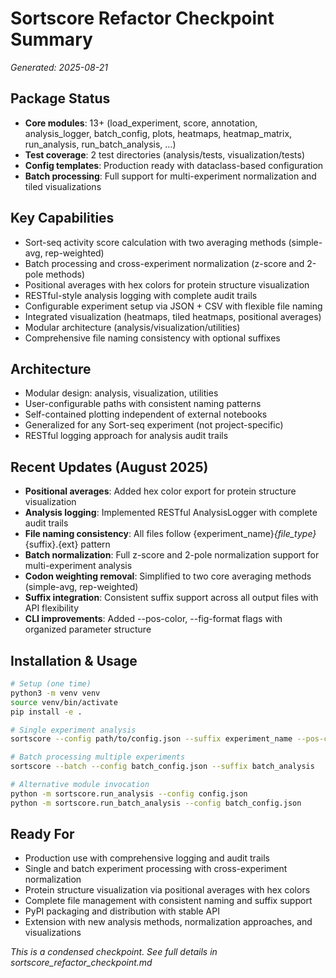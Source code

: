 # Sortscore Refactor Checkpoint Summary
*Generated: 2025-08-21*

## Package Status
- **Core modules**: 13+ (load_experiment, score, annotation, analysis_logger, batch_config, plots, heatmaps, heatmap_matrix, run_analysis, run_batch_analysis, ...)
- **Test coverage**: 2 test directories (analysis/tests, visualization/tests)
- **Config templates**: Production ready with dataclass-based configuration
- **Batch processing**: Full support for multi-experiment normalization and tiled visualizations

## Key Capabilities
- Sort-seq activity score calculation with two averaging methods (simple-avg, rep-weighted)
- Batch processing and cross-experiment normalization (z-score and 2-pole methods)
- Positional averages with hex colors for protein structure visualization
- RESTful-style analysis logging with complete audit trails
- Configurable experiment setup via JSON + CSV with flexible file naming
- Integrated visualization (heatmaps, tiled heatmaps, positional averages)
- Modular architecture (analysis/visualization/utilities)
- Comprehensive file naming consistency with optional suffixes

## Architecture
- Modular design: analysis, visualization, utilities
- User-configurable paths with consistent naming patterns
- Self-contained plotting independent of external notebooks
- Generalized for any Sort-seq experiment (not project-specific)
- RESTful logging approach for analysis audit trails

## Recent Updates (August 2025)
- **Positional averages**: Added hex color export for protein structure visualization
- **Analysis logging**: Implemented RESTful AnalysisLogger with complete audit trails
- **File naming consistency**: All files follow {experiment_name}_{file_type}_{suffix}.{ext} pattern
- **Batch normalization**: Full z-score and 2-pole normalization support for multi-experiment analysis
- **Codon weighting removal**: Simplified to two core averaging methods (simple-avg, rep-weighted)
- **Suffix integration**: Consistent suffix support across all output files with API flexibility
- **CLI improvements**: Added --pos-color, --fig-format flags with organized parameter structure

## Installation & Usage
```bash
# Setup (one time)
python3 -m venv venv
source venv/bin/activate
pip install -e .

# Single experiment analysis
sortscore --config path/to/config.json --suffix experiment_name --pos-color --fig-format svg

# Batch processing multiple experiments
sortscore --batch --config batch_config.json --suffix batch_analysis

# Alternative module invocation
python -m sortscore.run_analysis --config config.json
python -m sortscore.run_batch_analysis --config batch_config.json
```

## Ready For
- Production use with comprehensive logging and audit trails
- Single and batch experiment processing with cross-experiment normalization
- Protein structure visualization via positional averages with hex colors
- Complete file management with consistent naming and suffix support
- PyPI packaging and distribution with stable API
- Extension with new analysis methods, normalization approaches, and visualizations

*This is a condensed checkpoint. See full details in sortscore_refactor_checkpoint.md*